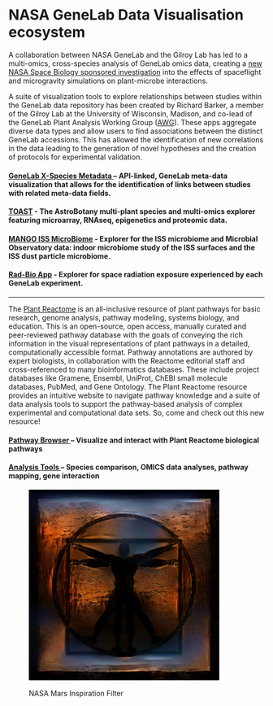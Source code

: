 # NASA GeneLab Data Visualisation ecosystem

A collaboration between NASA GeneLab and the Gilroy Lab has led to a multi-omics, cross-species analysis of GeneLab omics data, creating a [new NASA Space Biology sponsored investigation](https://science.nasa.gov/science-news/bps/SpaceBiologyProgramNRAAwardsSep2020?fbclid=IwAR0QHO6hmNjyYWE-hRTL5eVB1mz0UyM-NgAwfFgCqDdZ3xs6RXVZO9oknBY) into the effects of spaceflight and microgravity simulations on plant-microbe interactions.

A suite of visualization tools to explore relationships between studies within the GeneLab data repository has been created by Richard Barker, a member of the Gilroy Lab at the University of Wisconsin, Madison, and co-lead of the GeneLab Plant Analysis Working Group ([AWG](https://genelab.nasa.gov/awg/charter)). These apps aggregate diverse data types and allow users to find associations between the distinct GeneLab accessions. This has allowed the identification of new correlations in the data leading to the generation of novel hypotheses and the creation of protocols for experimental validation.

#### &#x20;    [GeneLab X-Species Metadata ](https://astrobiology.botany.wisc.edu/astrobotany-toast/x-species-meta-analysis)– API-linked, GeneLab meta-data visualization that allows for the identification of links between studies with related meta-data fields.

#### &#x20;  [TOAST](https://astrobiology.botany.wisc.edu/astrobotany-toast/tutorial-metadata) - The AstroBotany multi-plant species and multi-omics explorer featuring microarray, RNAseq, epigenetics and proteomic data.&#x20;

#### &#x20;    [MANGO ISS MicroBiome](https://astrobiology.botany.wisc.edu/astromicrobiology-mango) - Explorer for the ISS microbiome and Microbial Observatory data: indoor microbiome study of the ISS surfaces and the ISS dust particle microbiome.&#x20;

#### &#x20;    [Rad-Bio App](https://astrobiology.botany.wisc.edu/astro-rad-bio-app) - Explorer for space radiation exposure experienced by each GeneLab experiment.&#x20;

***

The [Plant Reactome](https://plantreactome.gramene.org/index.php?option=com\_content\&view=featured\&Itemid=101\&lang=en) is an all-inclusive resource of plant pathways for basic research, genome analysis, pathway modeling, systems biology, and education. This is an open-source, open access, manually curated and peer-reviewed pathway database with the goals of conveying the rich information in the visual representations of plant pathways in a detailed, computationally accessible format. Pathway annotations are authored by expert biologists, in collaboration with the Reactome editorial staff and cross-referenced to many bioinformatics databases. These include project databases like Gramene, Ensembl, UniProt, ChEBI small molecule databases, PubMed, and Gene Ontology. The Plant Reactome resource provides an intuitive website to navigate pathway knowledge and a suite of data analysis tools to support the pathway-based analysis of complex experimental and computational data sets. So, come and check out this new resource!

#### &#x20;    [Pathway Browser ](https://plantreactome.gramene.org/PathwayBrowser/)– Visualize and interact with Plant Reactome biological pathways

#### &#x20;    [Analysis Tools ](https://plantreactome.gramene.org/PathwayBrowser/#TOOL=AT) – Species comparison, OMICS data analyses, pathway mapping, gene interaction

<figure><img src=".gitbook/assets/GeneLab_Humans_on_mars.jpeg" alt="" width="375"><figcaption><p>NASA Mars Inspiration Filter</p></figcaption></figure>

